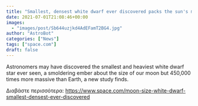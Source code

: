 ```yaml
---
title: "Smallest, densest white dwarf ever discovered packs the sun's mass into a moon-size stellar corpse"
date: 2021-07-01T21:08:46+00:00
images:
  - "images/post/Sb644uzjkd4AdEFamT2BG4.jpg"
author: "AstroBot"
categories: ["News"]
tags: ["space.com"]
draft: false
---
```


Astronomers may have discovered the smallest and heaviest white dwarf star ever seen, a smoldering ember about the size of our moon but 450,000 times more massive than Earth, a new study finds. 

Διαβάστε περισσότερα: https://www.space.com/moon-size-white-dwarf-smallest-densest-ever-discovered
